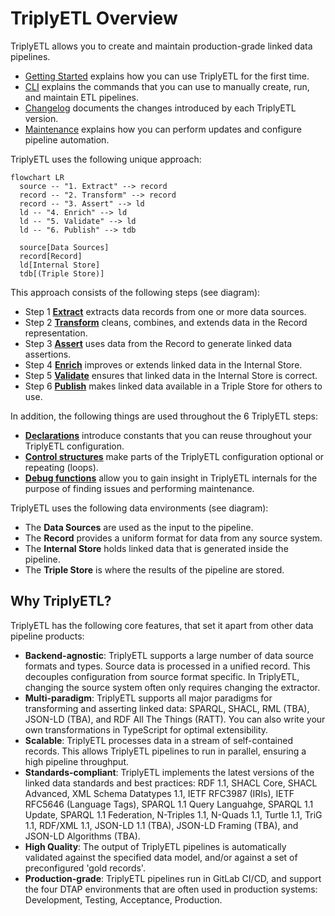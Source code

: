 # TriplyETL Overview
TriplyETL allows you to create and maintain production-grade linked data pipelines.

- [Getting Started](/docs/triply-etl/getting-started) explains how you can use TriplyETL for the first time.
- [CLI](/docs/triply-etl/cli) explains the commands that you can use to manually create, run, and maintain ETL pipelines.
- [Changelog](/docs/triply-etl/changelog) documents the changes introduced by each TriplyETL version.
- [Maintenance](/docs/triply-etl/maintenance) explains how you can perform updates and configure pipeline automation.

TriplyETL uses the following unique approach:

```mermaid
flowchart LR
  source -- "1. Extract" --> record
  record -- "2. Transform" --> record
  record -- "3. Assert" --> ld
  ld -- "4. Enrich" --> ld
  ld -- "5. Validate" --> ld
  ld -- "6. Publish" --> tdb

  source[Data Sources]
  record[Record]
  ld[Internal Store]
  tdb[(Triple Store)]
```

This approach consists of the following steps (see diagram):

- Step 1 [**Extract**](/docs/triply-etl/extract) extracts data records from one or more data sources.
- Step 2 [**Transform**](/docs/triply-etl/transform) cleans, combines, and extends data in the Record representation.
- Step 3 [**Assert**](/docs/triply-etl/assert) uses data from the Record to generate linked data assertions.
- Step 4 [**Enrich**](/docs/triply-etl/enrich) improves or extends linked data in the Internal Store.
- Step 5 [**Validate**](/docs/triply-etl/validate) ensures that linked data in the Internal Store is correct.
- Step 6 [**Publish**](/docs/triply-etl/publish) makes linked data available in a Triple Store for others to use.

In addition, the following things are used throughout the 6 TriplyETL steps:

- [**Declarations**](/docs/triply-etl/declare) introduce constants that you can reuse throughout your TriplyETL configuration.
- [**Control structures**](/docs/triply-etl/control) make parts of the TriplyETL configuration optional or repeating (loops).
- [**Debug functions**](/docs/triply-etl/debug) allow you to gain insight in TriplyETL internals for the purpose of finding issues and performing maintenance.

TriplyETL uses the following data environments (see diagram):

- The **Data Sources** are used as the input to the pipeline.
- The **Record** provides a uniform format for data from any source system.
- The **Internal Store** holds linked data that is generated inside the pipeline.
- The **Triple Store** is where the results of the pipeline are stored.

<!-- TODO
## Reference

The following pages document all TriplyETL features and configuration options:

- [**Source Connectors**](/docs/triply-etl/source-connectors) allows your TriplyETL pipeline to connect to a large number of source systems: relational databases, APIs, spreadsheets, etc.
- [**Declarations**](/docs/triply-etl/declarations) allow you to declare and later reuse commonly uses IRI prefixes, graph names, etc.
- Paradigms: TriplyETL supports multiple parasigms for *transforming* source data and *asserting* linked data.
- [**Transformations**](/docs/triply-etl/transformations)
  - [**JSON-LD**](/docs/triply-etl/transformations/jsonld) Transform records with JSON-LD Frames, assert linked data usong JSON-LD Expansion and Deserialization.
  - [**RATT**](/docs/triply-etl/transformations/ratt) RDF All The Things
    - [**Assertions**](/docs/triply-etl/transformations/ratt/assertions)
    - [**Transformations**](/docs/triply-etl/transformations/ratt/transformations)
  - [**SHACL**](/docs/triply-etl/transformations/shacl) Generate additional linked data by applying SHACL Rules.
  - [**SPARQL**](/docs/triply-etl/transformations/sparql) Transform from and to linked data (graph-to-graph) with SPARQL Construct and SPARQL Update.
- [**Publication**](/docs/triply-etl/publication) allow you to store the output of your TriplyETL pipeline in a data catalog.
- [**Validation**](/docs/triply-etl/validation) ensures that data generated by your TriplyETL pipeline conforms to your data model.
  - [**Graph Comparison**](/docs/triply-etl/validation/graph-comparison)
  - [**SHACL Validation**](/docs/triply-etl/validation/shacl)
- [**Control Structures**](/docs/triply-etl/control-structures)
- [**Debugging**](/docs/triply-etl/debugging)
- [**Production Systems**](/docs/triply-etl/production-systems) allows your TriplyETL pipelines to run in the four DTAP environments that are commonly used in production systems: Development, Testing, Acceptance, and Production.

    - [**Frames**](/docs/triply-etl/transformations/jsonld/frames) Transform source data records by applying one or more JSON-LD Frames.
    - [**Expansion**](/docs/triply-etl/transformations/jsonld/expansion) Assert linked data by applying JSON-LD Expansion to source data records.
    - [**Tree-shaped data**](/docs/triply-etl/transformations/ratt/tree-shaped-data)
    - [**Numeric data**](/docs/triply-etl/transformations/ratt/numeric-data)
  - [**RML**](/docs/triply-etl/transformations/rml) Perform transformations and assertions with RML.
-->

## Why TriplyETL?

TriplyETL has the following core features, that set it apart from other data pipeline products:

- **Backend-agnostic**: TriplyETL supports a large number of data source formats and types. Source data is processed in a unified record. This decouples configuration from source format specific. In TriplyETL, changing the source system often only requires changing the extractor.
- **Multi-paradigm**: TriplyETL supports all major paradigms for transforming and asserting linked data: SPARQL, SHACL, RML (TBA), JSON-LD (TBA), and RDF All The Things (RATT).  You can also write your own transformations in TypeScript for optimal extensibility.
- **Scalable**: TriplyETL processes data in a stream of self-contained records.  This allows TriplyETL pipelines to run in parallel, ensuring a high pipeline throughput.
- **Standards-compliant**: TriplyETL implements the latest versions of the linked data standards and best practices: RDF 1.1, SHACL Core, SHACL Advanced, XML Schema Datatypes 1.1, IETF RFC3987 (IRIs), IETF RFC5646 (Language Tags), SPARQL 1.1 Query Languahge, SPARQL 1.1 Update, SPARQL 1.1 Federation, N-Triples 1.1, N-Quads 1.1, Turtle 1.1, TriG 1.1, RDF/XML 1.1, JSON-LD 1.1 (TBA), JSON-LD Framing (TBA), and JSON-LD Algorithms (TBA).
- **High Quality**: The output of TriplyETL pipelines is automatically validated against the specified data model, and/or against a set of preconfigured 'gold records'.
- **Production-grade**: TriplyETL pipelines run in GitLab CI/CD, and support the four DTAP environments that are often used in production systems: Development, Testing, Acceptance, Production.
